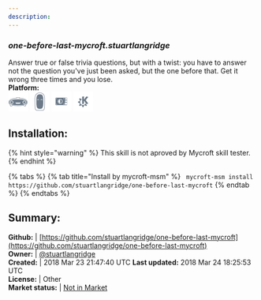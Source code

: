 ```yaml
---
description: 
---
```


### _one-before-last-mycroft.stuartlangridge_  
Answer true or false trivia questions, but with a twist: you have to answer not the question you've just been asked, but the one before that. Get it wrong three times and you lose.  
**Platform:**  
 ![Mark I](../.gitbook/assets/mark-1-icon.png)  ![Mark II](../.gitbook/assets/mark-2-icon.png)  ![Picroft](../.gitbook/assets/picroft-icon.png)  ![plasmoid](../.gitbook/assets/kde.png)   
## Installation:  
{% hint style="warning" %}
This skill is not aproved by Mycroft skill tester.
{% endhint %}
    
{% tabs %}
{% tab title="Install by mycroft-msm" %}
``` mycroft-msm install https://github.com/stuartlangridge/one-before-last-mycroft```
{% endtab %}
  {% endtabs %}
    
## Summary:  
**Github:** | [https://github.com/stuartlangridge/one-before-last-mycroft](https://github.com/stuartlangridge/one-before-last-mycroft)  
**Owner:** | [@stuartlangridge](https://github.com/stuartlangridge)  
**Created:** | 2018 Mar 23 21:47:40 UTC  **Last updated:** 2018 Mar 24 18:25:53 UTC  
**License:** | Other  
**Market status:** | [Not in Market](https://market.mycroft.ai/skill/)  
